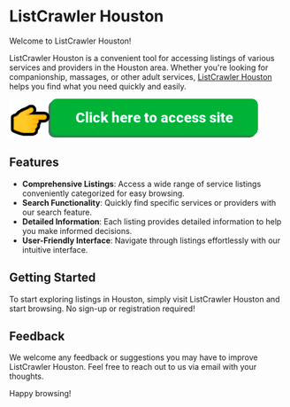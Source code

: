 <link rel="shortcut icon" type="image/png" 
      href="{{ "https://github.com/listcrawler-houston/listcrawler-houston.github.io/blob/main/listcrawler-icon.png?raw=true"  | absolute_url }}">
      
# ListCrawler Houston

Welcome to ListCrawler Houston! 

ListCrawler Houston is a convenient tool for accessing listings of various services and providers in the Houston area. Whether you're looking for companionship, massages, or other adult services, [ListCrawler Houston](https://listcrawlerhouston.bio.link/) helps you find what you need quickly and easily.


[![ListCrawler access image](https://github.com/listcrawler-houston/listcrawler-houston.github.io/blob/main/button-access.png?raw=true)](https://listcrawler.us.com/profile/)

## Features

- **Comprehensive Listings**: Access a wide range of service listings conveniently categorized for easy browsing.
- **Search Functionality**: Quickly find specific services or providers with our search feature.
- **Detailed Information**: Each listing provides detailed information to help you make informed decisions.
- **User-Friendly Interface**: Navigate through listings effortlessly with our intuitive interface.

## Getting Started

To start exploring listings in Houston, simply visit ListCrawler Houston and start browsing. No sign-up or registration required!

## Feedback

We welcome any feedback or suggestions you may have to improve ListCrawler Houston. Feel free to reach out to us via email with your thoughts.

Happy browsing!
